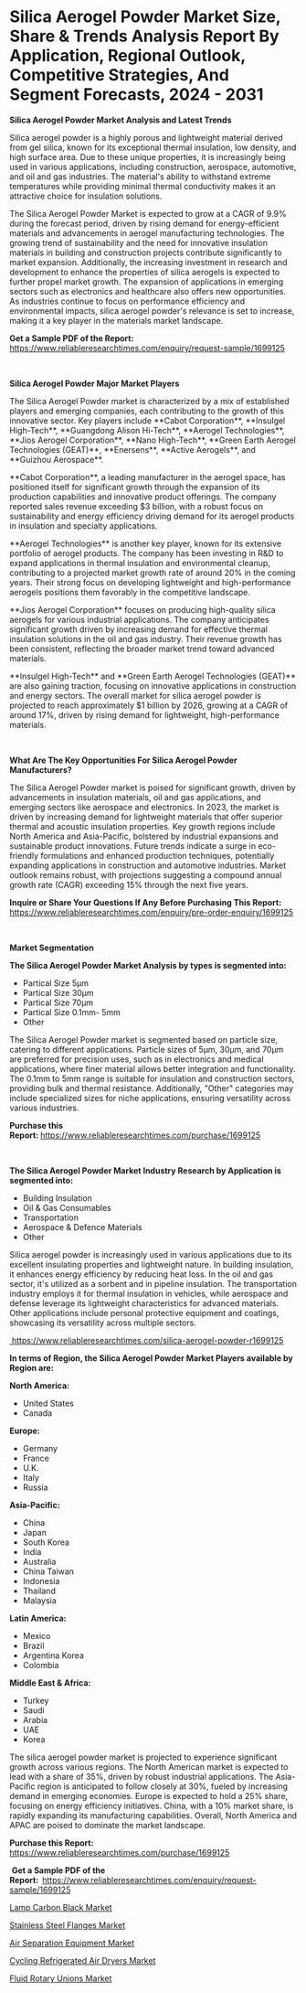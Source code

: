 <p><h1>Silica Aerogel Powder Market Size, Share & Trends Analysis Report By Application, Regional Outlook, Competitive Strategies, And Segment Forecasts, 2024 - 2031</h1></p><p><strong>Silica Aerogel Powder Market Analysis and Latest Trends</strong></p>
<p><p>Silica aerogel powder is a highly porous and lightweight material derived from gel silica, known for its exceptional thermal insulation, low density, and high surface area. Due to these unique properties, it is increasingly being used in various applications, including construction, aerospace, automotive, and oil and gas industries. The material's ability to withstand extreme temperatures while providing minimal thermal conductivity makes it an attractive choice for insulation solutions.</p><p>The Silica Aerogel Powder Market is expected to grow at a CAGR of 9.9% during the forecast period, driven by rising demand for energy-efficient materials and advancements in aerogel manufacturing technologies. The growing trend of sustainability and the need for innovative insulation materials in building and construction projects contribute significantly to market expansion. Additionally, the increasing investment in research and development to enhance the properties of silica aerogels is expected to further propel market growth. The expansion of applications in emerging sectors such as electronics and healthcare also offers new opportunities. As industries continue to focus on performance efficiency and environmental impacts, silica aerogel powder's relevance is set to increase, making it a key player in the materials market landscape.</p></p>
<p><strong>Get a Sample PDF of the Report:&nbsp;</strong> <a href="https://www.reliableresearchtimes.com/enquiry/request-sample/1699125?utm_campaign=1582&utm_medium=2&utm_source=Github&utm_content=ia&utm_term=20102024&utm_id=silica-aerogel-powder">https://www.reliableresearchtimes.com/enquiry/request-sample/1699125</a></p>
<p>&nbsp;</p>
<p><strong>Silica Aerogel Powder Major Market Players</strong></p>
<p><p>The Silica Aerogel Powder market is characterized by a mix of established players and emerging companies, each contributing to the growth of this innovative sector. Key players include **Cabot Corporation**, **Insulgel High-Tech**, **Guangdong Alison Hi-Tech**, **Aerogel Technologies**, **Jios Aerogel Corporation**, **Nano High-Tech**, **Green Earth Aerogel Technologies (GEAT)**, **Enersens**, **Active Aerogels**, and **Guizhou Aerospace**.</p><p>**Cabot Corporation**, a leading manufacturer in the aerogel space, has positioned itself for significant growth through the expansion of its production capabilities and innovative product offerings. The company reported sales revenue exceeding $3 billion, with a robust focus on sustainability and energy efficiency driving demand for its aerogel products in insulation and specialty applications.</p><p>**Aerogel Technologies** is another key player, known for its extensive portfolio of aerogel products. The company has been investing in R&D to expand applications in thermal insulation and environmental cleanup, contributing to a projected market growth rate of around 20% in the coming years. Their strong focus on developing lightweight and high-performance aerogels positions them favorably in the competitive landscape.</p><p>**Jios Aerogel Corporation** focuses on producing high-quality silica aerogels for various industrial applications. The company anticipates significant growth driven by increasing demand for effective thermal insulation solutions in the oil and gas industry. Their revenue growth has been consistent, reflecting the broader market trend toward advanced materials.</p><p>**Insulgel High-Tech** and **Green Earth Aerogel Technologies (GEAT)** are also gaining traction, focusing on innovative applications in construction and energy sectors. The overall market for silica aerogel powder is projected to reach approximately $1 billion by 2026, growing at a CAGR of around 17%, driven by rising demand for lightweight, high-performance materials.</p></p>
<p>&nbsp;</p>
<p><strong>What Are The Key Opportunities For Silica Aerogel Powder Manufacturers?</strong></p>
<p><p>The Silica Aerogel Powder market is poised for significant growth, driven by advancements in insulation materials, oil and gas applications, and emerging sectors like aerospace and electronics. In 2023, the market is driven by increasing demand for lightweight materials that offer superior thermal and acoustic insulation properties. Key growth regions include North America and Asia-Pacific, bolstered by industrial expansions and sustainable product innovations. Future trends indicate a surge in eco-friendly formulations and enhanced production techniques, potentially expanding applications in construction and automotive industries. Market outlook remains robust, with projections suggesting a compound annual growth rate (CAGR) exceeding 15% through the next five years.</p></p>
<p><strong>Inquire or Share Your Questions If Any Before Purchasing This Report:</strong> <a href="https://www.reliableresearchtimes.com/enquiry/pre-order-enquiry/1699125?utm_campaign=1582&utm_medium=2&utm_source=Github&utm_content=ia&utm_term=20102024&utm_id=silica-aerogel-powder">https://www.reliableresearchtimes.com/enquiry/pre-order-enquiry/1699125</a></p>
<p>&nbsp;</p>
<p><strong>Market Segmentation</strong></p>
<p><strong>The Silica Aerogel Powder Market Analysis by types is segmented into:</strong></p>
<p><ul><li>Partical Size 5μm</li><li>Partical Size 30μm</li><li>Partical Size 70μm</li><li>Partical Size 0.1mm- 5mm</li><li>Other</li></ul></p>
<p><p>The Silica Aerogel Powder market is segmented based on particle size, catering to different applications. Particle sizes of 5μm, 30μm, and 70μm are preferred for precision uses, such as in electronics and medical applications, where finer material allows better integration and functionality. The 0.1mm to 5mm range is suitable for insulation and construction sectors, providing bulk and thermal resistance. Additionally, "Other" categories may include specialized sizes for niche applications, ensuring versatility across various industries.</p></p>
<p><strong>Purchase this Report:&nbsp;</strong><a href="https://www.reliableresearchtimes.com/purchase/1699125?utm_campaign=1582&utm_medium=2&utm_source=Github&utm_content=ia&utm_term=20102024&utm_id=silica-aerogel-powder">https://www.reliableresearchtimes.com/purchase/1699125</a></p>
<p>&nbsp;</p>
<p><strong>The Silica Aerogel Powder Market Industry Research by Application is segmented into:</strong></p>
<p><ul><li>Building Insulation</li><li>Oil & Gas Consumables</li><li>Transportation</li><li>Aerospace & Defence Materials</li><li>Other</li></ul></p>
<p><p>Silica aerogel powder is increasingly used in various applications due to its excellent insulating properties and lightweight nature. In building insulation, it enhances energy efficiency by reducing heat loss. In the oil and gas sector, it's utilized as a sorbent and in pipeline insulation. The transportation industry employs it for thermal insulation in vehicles, while aerospace and defense leverage its lightweight characteristics for advanced materials. Other applications include personal protective equipment and coatings, showcasing its versatility across multiple sectors.</p></p>
<p><a href="https://www.reliableresearchtimes.com/silica-aerogel-powder-r1699125?utm_campaign=1582&utm_medium=2&utm_source=Github&utm_content=ia&utm_term=20102024&utm_id=silica-aerogel-powder">&nbsp;https://www.reliableresearchtimes.com/silica-aerogel-powder-r1699125</a></p>
<p><strong>In terms of Region, the Silica Aerogel Powder Market Players available by Region are:</strong></p>
<p>
    <p> <strong> North America: </strong>
        <ul>
            <li>United States</li>
            <li>Canada</li>
        </ul>
        </p> 
    <p> <strong> Europe: </strong>
        <ul>
            <li>Germany</li>
            <li>France</li>
            <li>U.K.</li>
            <li>Italy</li>
            <li>Russia</li>
        </ul>
        </p> 
    <p> <strong> Asia-Pacific: </strong>
        <ul>
            <li>China</li>
            <li>Japan</li>
            <li>South Korea</li>
            <li>India</li>
            <li>Australia</li>
            <li>China Taiwan</li>
            <li>Indonesia</li>
            <li>Thailand</li>
            <li>Malaysia</li>
        </ul>
        </p> 
    <p> <strong> Latin America: </strong>
        <ul>
            <li>Mexico</li>
            <li>Brazil</li>
            <li>Argentina Korea</li>
            <li>Colombia</li>
        </ul>
        </p> 
    <p> <strong> Middle East & Africa: </strong>
        <ul>
            <li>Turkey</li>
            <li>Saudi</li>
            <li>Arabia</li>
            <li>UAE</li>
            <li>Korea</li>
        </ul>
    </p>
    </p>
<p><p>The silica aerogel powder market is projected to experience significant growth across various regions. The North American market is expected to lead with a share of 35%, driven by robust industrial applications. The Asia-Pacific region is anticipated to follow closely at 30%, fueled by increasing demand in emerging economies. Europe is expected to hold a 25% share, focusing on energy efficiency initiatives. China, with a 10% market share, is rapidly expanding its manufacturing capabilities. Overall, North America and APAC are poised to dominate the market landscape.</p></p>
<p><strong>Purchase this Report: </strong><a href="https://www.reliableresearchtimes.com/purchase/1699125?utm_campaign=1582&utm_medium=2&utm_source=Github&utm_content=ia&utm_term=20102024&utm_id=silica-aerogel-powder">https://www.reliableresearchtimes.com/purchase/1699125</a></p>
<p>&nbsp;<strong>Get a Sample PDF of the Report:&nbsp;&nbsp;</strong><a href="https://www.reliableresearchtimes.com/enquiry/request-sample/1699125?utm_campaign=1582&utm_medium=2&utm_source=Github&utm_content=ia&utm_term=20102024&utm_id=silica-aerogel-powder">https://www.reliableresearchtimes.com/enquiry/request-sample/1699125</a></p>
<p><strong></strong></p>
<p><p><a href="https://github.com/HobertDavis43/Market-Research-Report-List-1/blob/main/lamp-carbon-black-market.md?utm_campaign=1582&utm_medium=2&utm_source=Github&utm_content=ia&utm_term=20102024&utm_id=silica-aerogel-powder">Lamp Carbon Black Market</a></p><p><a href="https://www.linkedin.com/pulse/emerging-stainless-steel-flanges-market-opportunities-analysis-nfu1e?utm_campaign=1582&utm_medium=2&utm_source=Github&utm_content=ia&utm_term=20102024&utm_id=silica-aerogel-powder">Stainless Steel Flanges Market</a></p><p><a href="https://www.linkedin.com/pulse/air-separation-equipment-market-research-report-exploring-asbze?utm_campaign=1582&utm_medium=2&utm_source=Github&utm_content=ia&utm_term=20102024&utm_id=silica-aerogel-powder">Air Separation Equipment Market</a></p><p><a href="https://www.linkedin.com/pulse/cycling-refrigerated-air-dryers-market2024-2031-industry-insights-7kzpe?utm_campaign=1582&utm_medium=2&utm_source=Github&utm_content=ia&utm_term=20102024&utm_id=silica-aerogel-powder">Cycling Refrigerated Air Dryers Market</a></p><p><a href="https://www.linkedin.com/pulse/fluid-rotary-unions-industry-insights-report-analyzing-ttyoe?utm_campaign=1582&utm_medium=2&utm_source=Github&utm_content=ia&utm_term=20102024&utm_id=silica-aerogel-powder">Fluid Rotary Unions Market</a></p></p>